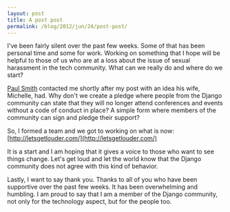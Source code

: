 ```yaml
---
layout: post
title: A post post
permalink: /blog/2012/jun/24/post-post/
---
```


I've been fairly silent over the past few weeks. Some of that has been personal time and some for work. Working on something that I hope will be helpful to those of us who are at a loss about the issue of sexual harassment in the tech community. What can we really do and where do we start?

[Paul Smith](http://pauladamsmith.com/) contacted me shortly after my post with an idea his wife, Michelle, had. Why don't we create a pledge where people from the Django community can state that they will no longer attend conferences and events without a code of conduct in place? A simple form where members of the community can sign and pledge their support?

So, I formed a team and we got to working on what is now: [http://letsgetlouder.com/](http://letsgetlouder.com/)

It is a start and I am hoping that it gives a voice to those who want to see things change. Let's get loud and let the world know that the Django community does not agree with this kind of behavior.

Lastly, I want to say thank you. Thanks to all of you who have been supportive over the past few weeks. It has been overwhelming and humbling. I am proud to say that I am a member of the Django community, not only for the technology aspect, but for the people too.
